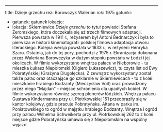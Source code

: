 ---
title: Dzieje grzechu
rez: Borowczyk Walerian
rok: 1975
gatunki: 
  - gatunek: gatunek
lokacje:
  - lokacja: Skierniewice
*Dzieje grzechu* to tytuł powieści Stefana Żeromskiego, która doczekała się aż trzech filmowych adaptacji. Pierwsza powstała w 1911 r., reżyserem był Antoni Bednarczyk i była to pierwsza w historii kinematografii polskiej filmowa adaptacja utworu literackiego. Kolejna wersja powstała w 1933 r., w reżyserii Henryka Szaro. Ostatnia, jak do tej pory, pochodzi z 1975 r. 
Ekranizacja dokonana przez Waleriana Borowczyka w dużym stopniu powstała w Łodzi i jej okolicach. W filmie wykorzystano wnętrza pałacu w Nieborowie - tu mieszka Łukasz Niepołomski (Olgierd Łukaszewicz), tu czyta list od Ewy Pobratyńskiej (Grażyna Długołęcka). Z zewnątrz wykorzystany został także pałac oraz otaczające go szklarnie w Skierniewicach - to z kolei mieszkanie hrabiego Bodzanty (Mieczysław Voit) oraz prowadzony przez niego "Majdan" - miejsce schronienia dla upadłych kobiet. 
W filmie wykorzystano również szereg plenerów łódzkich. Wnętrza pałacu Gustawa Kindermanna przy ul. Piotrkowskiej 151 przeobraziły się w kantor kolejowy, gdzie pracuje Pobratyńska. Altana w parku im. Poniatowskiego to ogród w majątku hrabiego Bodzanty. Wnętrza i ogród przy pałacu Wilhelma Schweikerta przy ul. Piotrkowskiej 262 to z kolei miejsce gdzie Pobratyńska umawia się z Niepołomskim na wspólny wyjazd.

